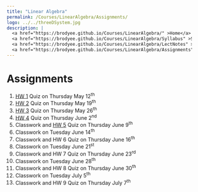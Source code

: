 ```yaml
---
title: "Linear Algebra"
permalink: /Courses/LinearAlgebra/Assignments/
logo: ../../threeDSystem.jpg
description: |
  <a href="https://brodyee.github.io/Courses/LinearAlgebra/" >Home</a> <br />
  <a href="https://brodyee.github.io/Courses/LinearAlgebra/Syllabus" >Syllabus</a> <br />
  <a href="https://brodyee.github.io/Courses/LinearAlgebra/LectNotes" >Lecture Notes</a> <br />
  <a href="https://brodyee.github.io/Courses/LinearAlgebra/Assignments" >Assignments</a>
---
```


# Assignments

1. [HW 1](https://brodyee.github.io/Courses/LinearAlgebra/Assignments/hw1) Quiz on Thursday May 12<sup>th</sup>
2. [HW 2](https://brodyee.github.io/Courses/LinearAlgebra/Assignments/hw2) Quiz on Thursday May 19<sup>th</sup>
3. [HW 3](https://brodyee.github.io/Courses/LinearAlgebra/Assignments/hw3) Quiz on Thursday May 26<sup>th</sup>
4. [HW 4](https://brodyee.github.io/Courses/LinearAlgebra/Assignments/hw4) Quiz on Thursday June 2<sup>nd</sup>
5. Classwork and [HW 5](https://brodyee.github.io/Courses/LinearAlgebra/Assignments/hw5) Quiz on Thursday June 9<sup>th</sup>
6. Classwork on Tuesday June 14<sup>th</sup>
7. Classwork and HW 6 Quiz on Thursday June 16<sup>th</sup>
8. Classwork on Tuesday June 21<sup>st</sup>
9. Classwork and HW 7 Quiz on Thursday June 23<sup>rd</sup>
10. Classwork on Tuesday June 28<sup>th</sup>
11. Classwork and HW 8 Quiz on Thursday June 30<sup>th</sup>
12. Classwork on Tuesday July 5<sup>th</sup>
13. Classwork and HW 9 Quiz on Thursday July 7<sup>th</sup>
